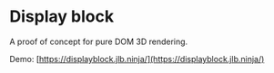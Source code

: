 # Display block

<!-- SHORT-PRESENTATION -->
A proof of concept for pure DOM 3D rendering.
<!-- SHORT-PRESENTATION -->

Demo: [https://displayblock.jlb.ninja/](https://displayblock.jlb.ninja/)
